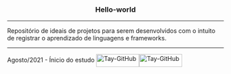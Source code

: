 <h3 align="center">Hello-world</h3>
<hr>
<p>Repositório de ideais de projetos para serem desenvolvidos com o intuito de registrar o aprendizado de linguagens e frameworks.</p>
<hr>
<p>Agosto/2021 - Ínicio do estudo <img align="center" alt="Tay-GitHub" height="30" width="100" src="https://img.shields.io/badge/Git-F05032?style=for-the-badge&logo=git&logoColor=white"><img align="center" alt="Tay-GitHub" height="30" width="100" src="https://img.shields.io/badge/GitHub-100000?style=for-the-badge&logo=github&logoColor=white"></p>